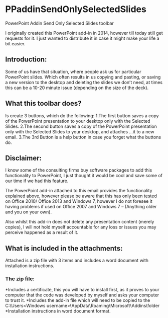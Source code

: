 # PPaddinSendOnlySelectedSlides
PowerPoint Addin Send Only Selected Slides toolbar

I originally created this PowerPoint add-in in 2014, however till today still get requests for it. I just wanted to distribute it in case it might make your life a bit easier.

## Introduction:
Some of us have that situation, where people ask us for particular PowerPoint slides. Which often results in us copying and pasting, or saving a new version to the desktop and deleting the slides we don’t need, at times this can be a 10-20 minute issue (depending on the size of the deck).

## What this toolbar does?
Is create 3 buttons, which do the following:
1.The first button saves a copy of the PowerPoint presentation to your desktop only with the Selected Slides.
2.The second button saves a copy of the PowerPoint presentation only with the Selected Slides to your desktop, and attaches
...it to a new email.
3.The 3rd Button is a help button in case you forget what the buttons do.
 
## Disclaimer:
I know some of the consulting firms buy software packages to add this functionality to PowerPoint, I just thought it would be cool and save some of our time if we had this feature.

The PowerPoint add-in attached to this email provides the functionality explained above, however please be aware that this has only been tested on Office 2010/ Office 2013 and Windows 7, however I do not foresee it having problems if used on Office 2007 and Windows 7 – (Anything older and you on your own).

Also whilst this add-in does not delete any presentation content (merely copies), I will not hold myself accountable for any loss or issues you may perceive happened as a result of it. 
 
## What is included in the attachments:
 
Attached is a zip file with 3 items and includes a word document with installation instructions.
 
### The zip file:
*Includes a certificate, this you will have to install first, as it proves to your computer that the code was developed by myself and asks your computer to trust it.
*Includes the add-in file which will need to be copied to the C:\Users\<Windows username>\AppData\Roaming\Microsoft\Addins\folder
*Installation instructions in word document format.

